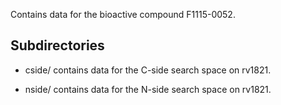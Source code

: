 Contains data for the bioactive compound F1115-0052.

## Subdirectories

- cside/ contains data for the C-side search space on rv1821.

- nside/ contains data for the N-side search space on rv1821.

